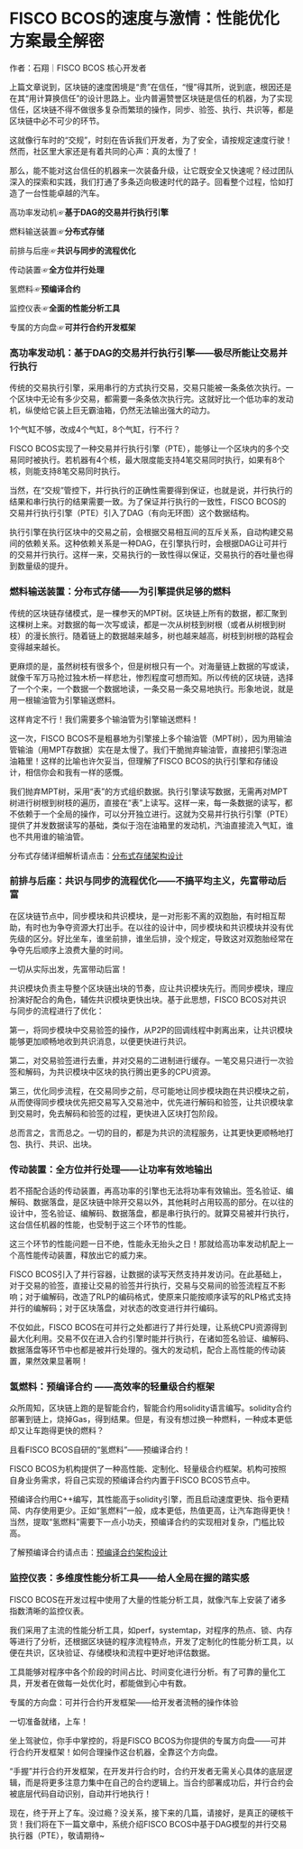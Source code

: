 # FISCO BCOS的速度与激情：性能优化方案最全解密


作者：石翔｜FISCO BCOS 核心开发者


上篇文章说到，区块链的速度困境是“贵”在信任，“慢”得其所，说到底，根因还是在其“用计算换信任”的设计思路上。业内普遍赞誉区块链是信任的机器，为了实现信任，区块链不得不做很多复杂而繁琐的操作，同步、验签、执行、共识等，都是区块链中必不可少的环节。

这就像行车时的“交规”，时刻在告诉我们开发者，为了安全，请按规定速度行驶！然而，社区里大家还是有着共同的心声：真的太慢了！

那么，能不能对这台信任的机器来一次装备升级，让它既安全又快速呢？经过团队深入的探索和实践，我们打通了多条迈向极速时代的路子。回看整个过程，恰如打造了一台性能卓越的汽车。

高功率发动机☞**基于DAG的交易并行执行引擎**

燃料输送装置☞**分布式存储**

前排与后座☞**共识与同步的流程优化**

传动装置☞**全方位并行处理**

氢燃料☞**预编译合约**

监控仪表☞**全面的性能分析工具**

专属的方向盘☞**可并行合约开发框架**

### 高功率发动机：基于DAG的交易并行执行引擎——极尽所能让交易并行执行

传统的交易执行引擎，采用串行的方式执行交易，交易只能被一条条依次执行。一个区块中无论有多少交易，都需要一条条依次执行完。这就好比一个低功率的发动机，纵使给它装上巨无霸油箱，仍然无法输出强大的动力。

1个气缸不够，改成4个气缸，8个气缸，行不行？

FISCO BCOS实现了一种交易并行执行引擎（PTE），能够让一个区块内的多个交易同时被执行。若机器有4个核，最大限度能支持4笔交易同时执行，如果有8个核，则能支持8笔交易同时执行。

当然，在“交规”管控下，并行执行的正确性需要得到保证，也就是说，并行执行的结果和串行执行的结果需要一致。为了保证并行执行的一致性，FISCO BCOS的交易并行执行引擎（PTE）引入了DAG（有向无环图）这个数据结构。

执行引擎在执行区块中的交易之前，会根据交易相互间的互斥关系，自动构建交易间的依赖关系。这种依赖关系是一种DAG，在引擎执行时，会根据DAG让可并行的交易并行执行。这样一来，交易执行的一致性得以保证，交易执行的吞吐量也得到数量级的提升。

### 燃料输送装置：分布式存储——为引擎提供足够的燃料

传统的区块链存储模式，是一棵参天的MPT树。区块链上所有的数据，都汇聚到这棵树上来。对数据的每一次写或读，都是一次从树枝到树根（或者从树根到树枝）的漫长旅行。随着链上的数据越来越多，树也越来越高，树枝到树根的路程会变得越来越长。

更麻烦的是，虽然树枝有很多个，但是树根只有一个。对海量链上数据的写或读，就像千军万马抢过独木桥一样悲壮，惨烈程度可想而知。所以传统的区块链，选择了一个个来，一个数据一个数据地读，一条交易一条交易地执行。形象地说，就是用一根输油管为引擎输送燃料。

这样肯定不行！我们需要多个输油管为引擎输送燃料！

这一次，FISCO BCOS不是粗暴地为引擎接上多个输油管（MPT树），因为用输油管输油（用MPT存数据）实在是太慢了。我们干脆抛弃输油管，直接把引擎泡进油箱里！这样的比喻也许欠妥当，但理解了FISCO BCOS的执行引擎和存储设计，相信你会和我有一样的感慨。

我们抛弃MPT树，采用“表”的方式组织数据。执行引擎读写数据，无需再对MPT树进行树根到树枝的遍历，直接在“表”上读写。这样一来，每一条数据的读写，都不依赖于一个全局的操作，可以分开独立进行。这就为交易并行执行引擎（PTE）提供了并发数据读写的基础，类似于泡在油箱里的发动机，汽油直接流入气缸，谁也不共用谁的输油管。

分布式存储详细解析请点击：[分布式存储架构设计](https://mp.weixin.qq.com/s?__biz=MzA3MTI5Njg4Mw==&mid=2247485336&idx=1&sn=ea3a7119634c1c27daa4ec2b9a9f278b&chksm=9f2ef584a8597c9288f8c5000c7def47c3c5b9dc64f25221985cd9e3743b9364a93933e51833&token=942411972&lang=zh_CN#rd)

### 前排与后座：共识与同步的流程优化——不搞平均主义，先富带动后富

在区块链节点中，同步模块和共识模块，是一对形影不离的双胞胎，有时相互帮助，有时也为争夺资源大打出手。在以往的设计中，同步模块和共识模块并没有优先级的区分。好比坐车，谁坐前排，谁坐后排，没个规定，导致这对双胞胎经常在争夺先后顺序上浪费大量的时间。

一切从实际出发，先富带动后富！

共识模块负责主导整个区块链出块的节奏，应让共识模块先行。而同步模块，理应扮演好配合的角色，辅佐共识模块更快出块。基于此思想，FISCO BCOS对共识与同步的流程进行了优化：

第一，将同步模块中交易验签的操作，从P2P的回调线程中剥离出来，让共识模块能够更加顺畅地收到共识消息，以便更快进行共识。

第二，对交易验签进行去重，并对交易的二进制进行缓存。一笔交易只进行一次验签和解码，为共识模块中区块的执行腾出更多的CPU资源。

第三，优化同步流程，在交易同步之前，尽可能地让同步模块跑在共识模块之前，从而使得同步模块优先把交易写入交易池中，优先进行解码和验签，让共识模块拿到交易时，免去解码和验签的过程，更快进入区块打包阶段。

总而言之，言而总之。一切的目的，都是为共识的流程服务，让其更快更顺畅地打包、执行、共识、出块。

### 传动装置：全方位并行处理——让功率有效地输出

若不搭配合适的传动装置，再高功率的引擎也无法将功率有效输出。签名验证、编解码、数据落盘，是区块链中除开交易以外，其他耗时占用较高的部分。在以往的设计中，签名验证、编解码、数据落盘，都是串行执行的。就算交易被并行执行，这台信任机器的性能，也受制于这三个环节的性能。

这三个环节的性能问题一日不绝，性能永无抬头之日！那就给高功率发动机配上一个高性能传动装置，释放出它的威力来。

FISCO BCOS引入了并行容器，让数据的读写天然支持并发访问。在此基础上，对于交易的验签，直接让交易的验签并行执行，交易与交易间的验签流程互不影响；对于编解码，改造了RLP的编码格式，使原来只能按顺序读写的RLP格式支持并行的编解码；对于区块落盘，对状态的改变进行并行编码。

不仅如此，FISCO BCOS在可并行之处都进行了并行处理，让系统CPU资源得到最大化利用。交易不仅在进入合约引擎时能并行执行，在诸如签名验证、编解码、数据落盘等环节中也都是被并行处理的。强大的发动机，配合上高性能的传动装置，果然效果显著啊！

### 氢燃料：预编译合约 ——高效率的轻量级合约框架

众所周知，区块链上跑的是智能合约，智能合约用solidity语言编写。solidity合约部署到链上，烧掉Gas，得到结果。但是，有没有想过换一种燃料，一种成本更低却又让车跑得更快的燃料？

且看FISCO BCOS自研的“氢燃料”——预编译合约！

FISCO BCOS为机构提供了一种高性能、定制化、轻量级合约框架。机构可按照自身业务需求，将自己实现的预编译合约内置于FISCO BCOS节点中。

预编译合约用C++编写，其性能高于solidity引擎，而且启动速度更快、指令更精简、内存使用更少。正如“氢燃料”一般，成本更低，热值更高，让汽车跑得更快！当然，提取“氢燃料”需要下一点小功夫，预编译合约的实现相对复杂，门槛比较高。

了解预编译合约请点击：[预编译合约架构设计](http://mp.weixin.qq.com/s?__biz=MzU5NTg0MjA4MA==&mid=2247484055&idx=1&sn=2f33d5231784147ed61cb6da85e6d74d&chksm=fe6a87d8c91d0ece832d34c0345d1795c4b88daf9b4af815e94987d4f7abd899a464d0075e09&scene=21#wechat_redirect)

### 监控仪表：多维度性能分析工具——给人全局在握的踏实感

FISCO BCOS在开发过程中使用了大量的性能分析工具，就像汽车上安装了诸多指数清晰的监控仪表。

我们采用了主流的性能分析工具，如perf，systemtap，对程序的热点、锁、内存等进行了分析，还根据区块链的程序流程特点，开发了定制化的性能分析工具，以便在共识，区块验证、存储模块和流程中更好地评估数据。

工具能够对程序中各个阶段的时间占比、时间变化进行分析。有了可靠的量化工具，开发者在做每一处优化时，都能做到心中有数。

专属的方向盘：可并行合约开发框架——给开发者流畅的操作体验

一切准备就绪，上车！

坐上驾驶位，你手中掌控的，将是FISCO BCOS为你提供的专属方向盘——可并行合约开发框架！如何合理操作这台机器，全靠这个方向盘。

“手握”并行合约开发框架，在开发并行合约时，合约开发者无需关心具体的底层逻辑，而是将更多注意力集中在自己的合约逻辑上。当合约部署成功后，并行合约会被底层代码自动识别，自动并行地执行！

现在，终于开上了车。没过瘾？没关系，接下来的几篇，请接好，是真正的硬核干货！我们将在下一篇文章中，系统介绍FISCO BCOS中基于DAG模型的并行交易执行器（PTE），敬请期待~